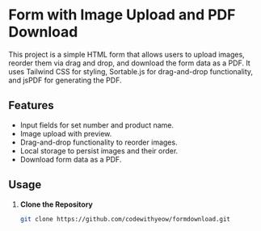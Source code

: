 # Form with Image Upload and PDF Download

This project is a simple HTML form that allows users to upload images, reorder them via drag and drop, and download the form data as a PDF. It uses Tailwind CSS for styling, Sortable.js for drag-and-drop functionality, and jsPDF for generating the PDF.

## Features

- Input fields for set number and product name.
- Image upload with preview.
- Drag-and-drop functionality to reorder images.
- Local storage to persist images and their order.
- Download form data as a PDF.

## Usage

1. **Clone the Repository**

   ```bash
   git clone https://github.com/codewithyeow/formdownload.git
